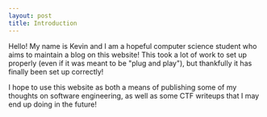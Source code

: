 ```yaml
---
layout: post
title: Introduction
---
```


Hello! My name is Kevin and I am a hopeful computer science student who aims to maintain a blog on this website! This took a lot of work to set up properly (even if it was meant to be "plug and play"), but thankfully it has finally been set up correctly!

I hope to use this website as both a means of publishing some of my thoughts on software engineering, as well as some CTF writeups that I may end up doing in the future!
